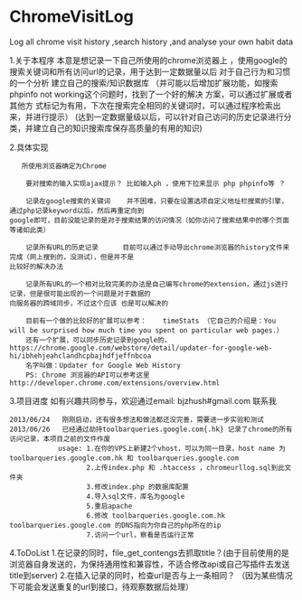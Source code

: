 ChromeVisitLog
==============

Log all chrome visit history ,search history ,and analyse your own habit data

1.关于本程序
    本意是想记录一下自己所使用的chrome浏览器上 ，使用google的搜索关键词和所有访问url的记录，用于达到一定数据量以后
    对于自己行为和习惯的一个分析 
    建立自己的搜索/知识数据库
        （并可能以后增加扩展功能，如搜索phpinfo not working这个问题时，找到了一个好的解决 方案，可以通过扩展或者其他方
    式标记为有用，下次在搜索完全相同的关键词时，可以通过程序检索出来，并进行提示）
        (达到一定数据量级以后，可以针对自己访问的历史记录进行分类，并建立自己的知识搜索库保存高质量的有用的知识)

2.具体实现
       
       所使用浏览器确定为Chrome

        要对搜索的输入实现ajax提示？ 比如输入ph ，使用下拉来显示 php phpinfo等 ？

        记录在google搜索的关键词    并不困难，只要在设置选项自定义地址栏搜索的引擎，通过php记录keyword以后，然后再重定向到
    google即可，目前没能记录的是对于搜索结果的访问情况（如你访问了搜索结果中的哪个页面等诸如此类）

        记录所有URL的历史记录      目前可以通过手动导出chrome浏览器的history文件来完成（网上搜到的，没测试），但是并不是
    比较好的解决办法

        记录所有URL的一个相对比较完美的办法是自己编写chrome的extension，通过js进行记录，但是很可能出现的一个问题是对于数据的
    向服务器的跨域同步，不过这个应该 也是可以解决的

        目前有一个做的比较好的扩展可以参考：    timeStats （它自己的介绍是：You will be surprised how much time you spent on particular web pages.）
        还有一个扩展，可以同步历史记录到google的， https://chrome.google.com/webstore/detail/updater-for-google-web-hi/ibhehjeahclandhcpbajhdfjeffnbcoa
        名字叫做：Updater for Google Web History
        PS: Chrome 浏览器的API可以参考这里  http://developer.chrome.com/extensions/overview.html

3.项目进度
    如有兴趣共同参与，欢迎通过email: bjzhush#gmail.com 联系我
    
    2013/06/24   刚刚启动，还有很多想法和做法都还没完善，需要进一步实验和测试
    2013/06/26   已经通过劫持toolbarqueries.google.com{.hk} 记录了chrome的所有访问记录，本项目之前的文件作废
                usage: 1.在你的VPS上新建2个vhost，可以为同一目录，host name 为 toolbarqueries.google.com.hk 和 toolbarqueries.google.com
                       2.上传index.php 和 .htaccess ，chromeurllog.sql到此文件夹
                       3.修改index.php 的数据库配置
                       4.导入sql文件，库名为google
                       5.重启apache
                       6.修改 toolbarqueries.google.com.hk  toolbarqueries.google.com 的DNS指向为你自己的php所在的ip
                       7.访问一个url，察看是否运行正常
                       

4.ToDoList
    1.在记录的同时，file_get_contengs去抓取title？(由于目前使用的是浏览器自身发送的，为保持通用性和兼容性，不适合修改api或自己写插件去发送title到server)
    2.在插入记录的同时，检查url是否与上一条相同？ （因为某些情况下可能会发送重复的url到接口，待观察数据后处理）

